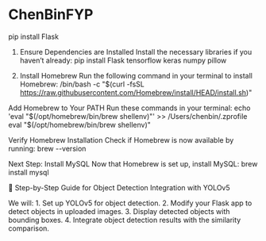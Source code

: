 # ChenBinFYP

pip install Flask

1. Ensure Dependencies are Installed
Install the necessary libraries if you haven’t already:
pip install Flask tensorflow keras numpy pillow

1. Install Homebrew
Run the following command in your terminal to install Homebrew:
/bin/bash -c "$(curl -fsSL https://raw.githubusercontent.com/Homebrew/install/HEAD/install.sh)"

Add Homebrew to Your PATH
Run these commands in your terminal:
echo 'eval "$(/opt/homebrew/bin/brew shellenv)"' >> /Users/chenbin/.zprofile
eval "$(/opt/homebrew/bin/brew shellenv)"

Verify Homebrew Installation
Check if Homebrew is now available by running:
brew --version

Next Step: Install MySQL
Now that Homebrew is set up, install MySQL:
brew install mysql


🚀 Step-by-Step Guide for Object Detection Integration with YOLOv5

We will:
	1.	Set up YOLOv5 for object detection.
	2.	Modify your Flask app to detect objects in uploaded images.
	3.	Display detected objects with bounding boxes.
	4.	Integrate object detection results with the similarity comparison.